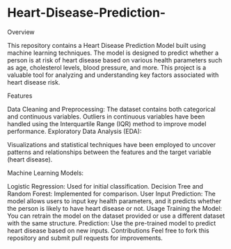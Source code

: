 # Heart-Disease-Prediction-
Overview

This repository contains a Heart Disease Prediction Model built using machine learning techniques. The model is designed to predict whether a person is at risk of heart disease based on various health parameters such as age, cholesterol levels, blood pressure, and more. This project is a valuable tool for analyzing and understanding key factors associated with heart disease risk.

Features

Data Cleaning and Preprocessing: The dataset contains both categorical and continuous variables. Outliers in continuous variables have been handled using the Interquartile Range (IQR) method to improve model performance.
Exploratory Data Analysis (EDA):

Visualizations and statistical techniques have been employed to uncover patterns and relationships between the features and the target variable (heart disease).

Machine Learning Models:

Logistic Regression: Used for initial classification.
Decision Tree and Random Forest: Implemented for comparison.
User Input Prediction: The model allows users to input key health parameters, and it predicts whether the person is likely to have heart disease or not.
Usage
Training the Model: You can retrain the model on the dataset provided or use a different dataset with the same structure.
Prediction: Use the pre-trained model to predict heart disease based on new inputs.
Contributions
Feel free to fork this repository and submit pull requests for improvements.
